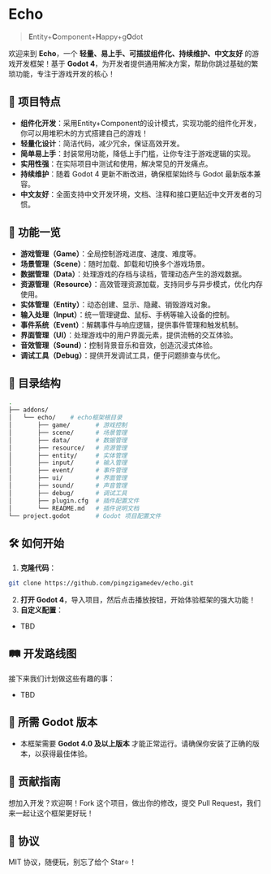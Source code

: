 # Echo
>**E**ntity+**C**omponent+**H**appy+g**O**dot

欢迎来到 **Echo**，一个 **轻量、易上手、可插拔组件化、持续维护、中文友好** 的游戏开发框架！基于 **Godot 4**，为开发者提供通用解决方案，帮助你跳过基础的繁琐功能，专注于游戏开发的核心！

## 🌟 项目特点

- **组件化开发**：采用Entity+Component的设计模式，实现功能的组件化开发，你可以用堆积木的方式搭建自己的游戏！
- **轻量化设计**：简洁代码，减少冗余，保证高效开发。
- **简单易上手**：封装常用功能，降低上手门槛，让你专注于游戏逻辑的实现。
- **实用性强**：在实际项目中测试和使用，解决常见的开发痛点。
- **持续维护**：随着 Godot 4 更新不断改进，确保框架始终与 Godot 最新版本兼容。
- **中文友好**：全面支持中文开发环境，文档、注释和接口更贴近中文开发者的习惯。
## 🚀 功能一览
- **游戏管理（Game）**：全局控制游戏进度、速度、难度等。
- **场景管理（Scene）**：随时加载、卸载和切换多个游戏场景。
- **数据管理（Data）**：处理游戏的存档与读档，管理动态产生的游戏数据。
- **资源管理（Resource）**：高效管理资源加载，支持同步与异步模式，优化内存使用。
- **实体管理（Entity）**：动态创建、显示、隐藏、销毁游戏对象。
- **输入处理（Input）**：统一管理键盘、鼠标、手柄等输入设备的控制。
- **事件系统（Event）**：解耦事件与响应逻辑，提供事件管理和触发机制。
- **界面管理（UI）**：处理游戏中的用户界面元素，提供流畅的交互体验。
- **音效管理（Sound）**：控制背景音乐和音效，创造沉浸式体验。
- **调试工具（Debug）**：提供开发调试工具，便于问题排查与优化。
## 📂 目录结构

```bash
.
├── addons/
│   └── echo/    # echo框架根目录
│       ├── game/       # 游戏控制
│       ├── scene/      # 场景管理
│       ├── data/       # 数据管理
│       ├── resource/   # 资源管理
│       ├── entity/     # 实体管理
│       ├── input/      # 输入管理
│       ├── event/      # 事件管理
│       ├── ui/         # 界面管理
│       ├── sound/      # 声音管理
│       ├── debug/      # 调试工具
│       ├── plugin.cfg  # 插件配置文件
│       └── README.md   # 插件说明文档
└── project.godot       # Godot 项目配置文件
```
## 🛠️ 如何开始
1. **克隆代码**：
```bash
git clone https://github.com/pingzigamedev/echo.git
```

2. **打开 Godot 4**，导入项目，然后点击播放按钮，开始体验框架的强大功能！
3. **自定义配置**：
- TBD
## 🛤️ 开发路线图

接下来我们计划做这些有趣的事：
- TBD
## 📝 所需 Godot 版本
- 本框架需要 **Godot 4.0 及以上版本** 才能正常运行。请确保你安装了正确的版本，以获得最佳体验。
## 🤝 贡献指南
想加入开发？欢迎啊！Fork 这个项目，做出你的修改，提交 Pull Request，我们来一起让这个框架更好玩！
## 📜 协议
MIT 协议，随便玩，别忘了给个 Star⭐！